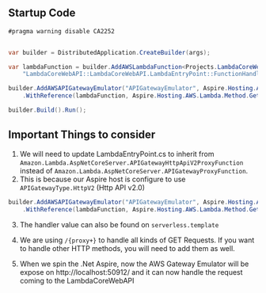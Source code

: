 ## Startup Code

```csharp
#pragma warning disable CA2252


var builder = DistributedApplication.CreateBuilder(args);

var lambdaFunction = builder.AddAWSLambdaFunction<Projects.LambdaCoreWebAPI>("lambda-core-web-api", 
    "LambdaCoreWebAPI::LambdaCoreWebAPI.LambdaEntryPoint::FunctionHandlerAsync");

builder.AddAWSAPIGatewayEmulator("APIGatewayEmulator", Aspire.Hosting.AWS.Lambda.APIGatewayType.HttpV2)
    .WithReference(lambdaFunction, Aspire.Hosting.AWS.Lambda.Method.Get, "/{proxy+}");

builder.Build().Run();
```


## Important Things to consider

1. We will need to update LambdaEntryPoint.cs to inherit from `Amazon.Lambda.AspNetCoreServer.APIGatewayHttpApiV2ProxyFunction` instead of `Amazon.Lambda.AspNetCoreServer.APIGatewayProxyFunction`.
2. This is because our Aspire host is configure to use `APIGatewayType.HttpV2` (Http API v2.0)
```csharp
builder.AddAWSAPIGatewayEmulator("APIGatewayEmulator", Aspire.Hosting.AWS.Lambda.APIGatewayType.HttpV2)
    .WithReference(lambdaFunction, Aspire.Hosting.AWS.Lambda.Method.Get, "/{proxy+}");
```
3. The handler value can also be found on `serverless.template`
4. We are using `/{proxy+}` to handle all kinds of GET Requests. If you want to handle other HTTP methods, you will need to add them as well.

5. When we spin the .Net Aspire, now the AWS Gateway Emulator will be expose on http://localhost:50912/ and it can now handle the request coming to the LambdaCoreWebAPI